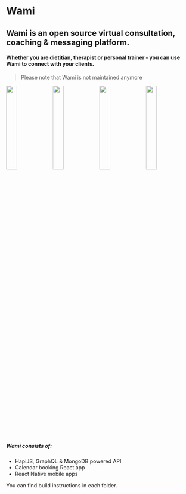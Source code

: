 # Wami
## Wami is an open source virtual consultation, coaching & messaging platform.
#### Whether you are dietitian, therapist or personal trainer - you can use Wami to connect with your clients.

> Please note that Wami is not maintained anymore

<p float="left">
  <img src="https://wami.app/images/screens/01.png" width="24%">
  <img src="https://wami.app/images/screens/02.png" width="24%">
  <img src="https://wami.app/images/screens/03.png" width="24%">
  <img src="https://wami.app/images/screens/04.png" width="24%">
</p>

##### Wami consists of:

- HapiJS, GraphQL & MongoDB powered API
- Calendar booking React app
- React Native mobile apps


You can find build instructions in each folder.
